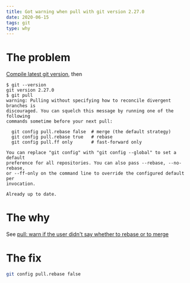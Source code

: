 ```yaml
---
title: Got warning when pull with git version 2.27.0
date: 2020-06-15
tags: git
type: why
---
```


# The problem

[Compile latest git version](2020-06-14T17_57_08Z.md), then

```console
$ git --version
git version 2.27.0
$ git pull
warning: Pulling without specifying how to reconcile divergent branches is
discouraged. You can squelch this message by running one of the following
commands sometime before your next pull:

  git config pull.rebase false  # merge (the default strategy)
  git config pull.rebase true   # rebase
  git config pull.ff only       # fast-forward only

You can replace "git config" with "git config --global" to set a default
preference for all repositories. You can also pass --rebase, --no-rebase,
or --ff-only on the command line to override the configured default per
invocation.

Already up to date.
```

# The why

See [pull: warn if the user didn't say whether to rebase or to merge][]

[pull: warn if the user didn't say whether to rebase or to merge]:
	https://public-inbox.org/git/20200304022931.2469455-1-alexhenrie24@gmail.com/ "public-inbox.org"

# The fix

```bash
git config pull.rebase false
```
